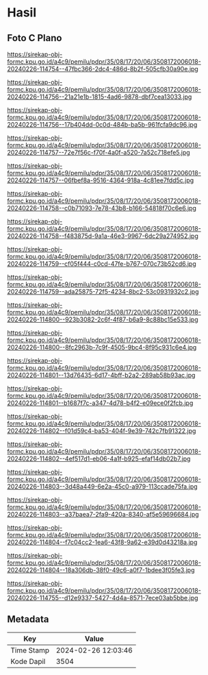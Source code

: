 # Hasil

## Foto C Plano

https://sirekap-obj-formc.kpu.go.id/a4c9/pemilu/pdpr/35/08/17/20/06/3508172006018-20240226-114754--47fbc366-2dc4-486d-8b2f-505cfb30a90e.jpg

https://sirekap-obj-formc.kpu.go.id/a4c9/pemilu/pdpr/35/08/17/20/06/3508172006018-20240226-114756--21a21e1b-1815-4ad6-9878-dbf7cea13033.jpg

https://sirekap-obj-formc.kpu.go.id/a4c9/pemilu/pdpr/35/08/17/20/06/3508172006018-20240226-114756--17b404dd-0c0d-484b-ba5b-961fcfa9dc96.jpg

https://sirekap-obj-formc.kpu.go.id/a4c9/pemilu/pdpr/35/08/17/20/06/3508172006018-20240226-114757--72e7f56c-f70f-4a0f-a520-7a52c718efe5.jpg

https://sirekap-obj-formc.kpu.go.id/a4c9/pemilu/pdpr/35/08/17/20/06/3508172006018-20240226-114757--06fbef8a-9516-4364-918a-4c81ee7fdd5c.jpg

https://sirekap-obj-formc.kpu.go.id/a4c9/pemilu/pdpr/35/08/17/20/06/3508172006018-20240226-114758--c0b71093-7e78-43b8-b166-54818f70c6e6.jpg

https://sirekap-obj-formc.kpu.go.id/a4c9/pemilu/pdpr/35/08/17/20/06/3508172006018-20240226-114758--f483875d-9a1a-46e3-9967-6dc29a274952.jpg

https://sirekap-obj-formc.kpu.go.id/a4c9/pemilu/pdpr/35/08/17/20/06/3508172006018-20240226-114759--cf05f444-c0cd-47fe-b767-070c73b52cd6.jpg

https://sirekap-obj-formc.kpu.go.id/a4c9/pemilu/pdpr/35/08/17/20/06/3508172006018-20240226-114759--ada25875-72f5-4234-8bc2-53c0931932c2.jpg

https://sirekap-obj-formc.kpu.go.id/a4c9/pemilu/pdpr/35/08/17/20/06/3508172006018-20240226-114800--923b3082-2c6f-4f87-b6a9-8c88bc15e533.jpg

https://sirekap-obj-formc.kpu.go.id/a4c9/pemilu/pdpr/35/08/17/20/06/3508172006018-20240226-114800--8fc2963b-7c9f-4505-9bc4-8f95c931c6e4.jpg

https://sirekap-obj-formc.kpu.go.id/a4c9/pemilu/pdpr/35/08/17/20/06/3508172006018-20240226-114801--13d76435-6d17-4bff-b2a2-289ab58b93ac.jpg

https://sirekap-obj-formc.kpu.go.id/a4c9/pemilu/pdpr/35/08/17/20/06/3508172006018-20240226-114801--b1687f7c-a347-4d78-b4f2-e09ece0f2fcb.jpg

https://sirekap-obj-formc.kpu.go.id/a4c9/pemilu/pdpr/35/08/17/20/06/3508172006018-20240226-114802--f01d59c4-ba53-404f-9e39-742c7fb91322.jpg

https://sirekap-obj-formc.kpu.go.id/a4c9/pemilu/pdpr/35/08/17/20/06/3508172006018-20240226-114802--4ef517d1-eb06-4a1f-b925-efaf14db02b7.jpg

https://sirekap-obj-formc.kpu.go.id/a4c9/pemilu/pdpr/35/08/17/20/06/3508172006018-20240226-114803--3d48a449-6e2a-45c0-a979-113ccade75fa.jpg

https://sirekap-obj-formc.kpu.go.id/a4c9/pemilu/pdpr/35/08/17/20/06/3508172006018-20240226-114803--a37baea7-2fa9-420a-8340-af5e59696684.jpg

https://sirekap-obj-formc.kpu.go.id/a4c9/pemilu/pdpr/35/08/17/20/06/3508172006018-20240226-114804--f7c04cc2-1ea6-43f8-9a62-e39d0d43218a.jpg

https://sirekap-obj-formc.kpu.go.id/a4c9/pemilu/pdpr/35/08/17/20/06/3508172006018-20240226-114804--18a306db-38f0-49c6-a0f7-1bdee3f05fe3.jpg

https://sirekap-obj-formc.kpu.go.id/a4c9/pemilu/pdpr/35/08/17/20/06/3508172006018-20240226-114755--d12e9337-5427-4d4a-8571-7ece03ab5bbe.jpg


## Metadata

| Key        | Value               |
| ---------- | ------------------- |
| Time Stamp | 2024-02-26 12:03:46 |
| Kode Dapil | 3504                |



